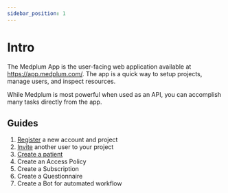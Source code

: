 ```yaml
---
sidebar_position: 1
---
```


# Intro

The Medplum App is the user-facing web application available at <https://app.medplum.com/>.  The app is a quick way to setup projects, manage users, and inspect resources.

While Medplum is most powerful when used as an API, you can accomplish many tasks directly from the app.

## Guides

1. [Register](./register) a new account and project
2. [Invite](./invite) another user to your project
3. [Create a patient](./create-a-patient)
4. Create an Access Policy
5. Create a Subscription
6. Create a Questionnaire
7. Create a Bot for automated workflow
